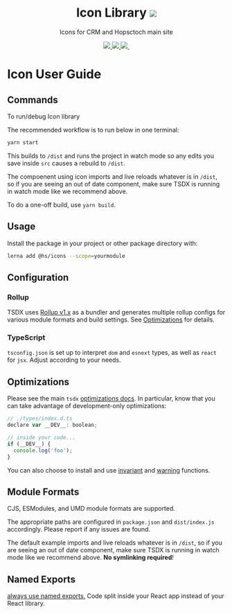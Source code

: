 <h1 align="center">
  Icon Library
  <a  href ="/">
  <img src="https://img.shields.io/badge/Package-@hs/icons-ED54A4"> 
  </a>
</h1>

<p align="center"> Icons for CRM and Hopsctoch main site</p>

<p align="center">
   <a  href ="https://tsdx.io/">
  <img src="https://img.shields.io/badge/Scaffold%20With-TSDX-007ACC"> 
  </a>
    <a  href ="https://react-svgr.com/">
  <img src="https://img.shields.io/badge/Made%20With-SVGR-ED54A4"> 
  </a>
  <a aria-label="Size" href ="https://github.com/rtiwarihs/frontend-monorepo">
    <img src="https://img.shields.io/github/size/webcaetano/craft/build/phaser-craft.min.js.svg">
  </a>
  <a aria-label="last commit" href="https://github.com/rtiwarihs/frontend-monorepo/commits/master">
    <img alt="" src="https://img.shields.io/github/last-commit/primer/css.svg">
  </a>
</p>

# Icon User Guide

## Commands

To run/debug  Icon library

The recommended workflow is to run below in one terminal:

```bash
yarn start
```

This builds to `/dist` and runs the project in watch mode so any edits you save inside `src` causes a rebuild to `/dist`.


The compoenent using icon imports and live reloads whatever is in `/dist`, so if you are seeing an out of date component, make sure TSDX is running in watch mode like we recommend above.

To do a one-off build, use  `yarn build`.

## Usage

Install the package in your project or other package directory with:

```sh
lerna add @hs/icons --scope=yourmodule

```

## Configuration

### Rollup

TSDX uses [Rollup v1.x](https://rollupjs.org) as a bundler and generates multiple rollup configs for various module formats and build settings. See [Optimizations](#optimizations) for details.

### TypeScript

`tsconfig.json` is set up to interpret `dom` and `esnext` types, as well as `react` for `jsx`. Adjust according to your needs.

## Optimizations

Please see the main `tsdx` [optimizations docs](https://github.com/palmerhq/tsdx#optimizations). In particular, know that you can take advantage of development-only optimizations:

```js
// ./types/index.d.ts
declare var __DEV__: boolean;

// inside your code...
if (__DEV__) {
  console.log('foo');
}
```

You can also choose to install and use [invariant](https://github.com/palmerhq/tsdx#invariant) and [warning](https://github.com/palmerhq/tsdx#warning) functions.

## Module Formats

CJS, ESModules, and UMD module formats are supported.

The appropriate paths are configured in `package.json` and `dist/index.js` accordingly. Please report if any issues are found.

The default example imports and live reloads whatever is in `/dist`, so if you are seeing an out of date component, make sure TSDX is running in watch mode like we recommend above. **No symlinking required**!


## Named Exports

[always use named exports.](https://github.com/palmerhq/typescript#exports) Code split inside your React app instead of your React library.
